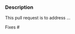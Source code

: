 <!-- Please be sure to check out our contributing guidelines,
https://github.com/radis/radis/blob/develop/CONTRIBUTING.md . -->

### Description
<!-- Provide a general description of what your pull request does. -->

This pull request is to address ...

<!-- If the pull request closes any open issues you can add this.
If you replace <Issue Number> with a number, GitHub will automatically link it.
If this pull request is unrelated to any issues, please remove
the following line. -->

Fixes #<Issue Number>